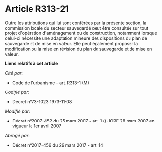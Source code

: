 # Article R313-21

Outre les attributions qui lui sont conférées par la présente section, la commission locale du secteur sauvegardé peut être
consultée sur tout projet d'opération d'aménagement ou de construction, notamment lorsque celui-ci nécessite une adaptation
mineure des dispositions du plan de sauvegarde et de mise en valeur. Elle peut également proposer la modification ou la mise
en révision du plan de sauvegarde et de mise en valeur.

**Liens relatifs à cet article**

_Cité par_:

  - Code de l'urbanisme - art. R313-1 (M)

_Codifié par_:

  - Décret n°73-1023 1973-11-08

_Modifié par_:

  - Décret n°2007-452 du 25 mars 2007 - art. 1 () JORF 28 mars 2007 en vigueur le 1er avril 2007

_Abrogé par_:

  - Décret n°2017-456 du 29 mars 2017 - art. 14
